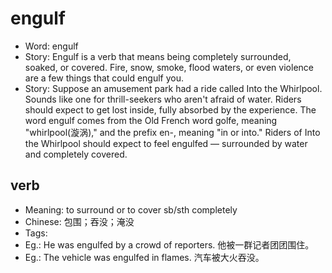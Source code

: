 # engulf

- Word: engulf
- Story: Engulf is a verb that means being completely surrounded, soaked, or covered. Fire, snow, smoke, flood waters, or even violence are a few things that could engulf you.
- Story: Suppose an amusement park had a ride called Into the Whirlpool. Sounds like one for thrill-seekers who aren't afraid of water. Riders should expect to get lost inside, fully absorbed by the experience. The word engulf comes from the Old French word golfe, meaning "whirlpool(漩涡)," and the prefix en-, meaning "in or into." Riders of Into the Whirlpool should expect to feel engulfed — surrounded by water and completely covered.

## verb

- Meaning: to surround or to cover sb/sth completely
- Chinese: 包围；吞没；淹没
- Tags: 
- Eg.: He was engulfed by a crowd of reporters. 他被一群记者团团围住。
- Eg.: The vehicle was engulfed in flames. 汽车被大火吞没。

